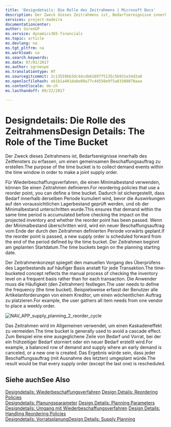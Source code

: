 ```yaml
---
title: 'Designdetails: Die Rolle des Zeitrahmens | Microsoft Docs'
description: Der Zweck dieses Zeitrahmens ist, Bedarfsereignisse innerhalb des Zeitfensters zu erfassen, um einen gemeinsamen Beschaffungsauftrag zu erstellen.
services: project-madeira
documentationcenter: 
author: SorenGP
ms.service: dynamics365-financials
ms.topic: article
ms.devlang: na
ms.tgt_pltfrm: na
ms.workload: na
ms.search.keywords: 
ms.date: 07/01/2017
ms.author: sgroespe
ms.translationtype: HT
ms.sourcegitcommit: 2c13559bb3dc44cdb61697f5135c5b931e34d2a8
ms.openlocfilehash: eb1b1a401dabe09a77c44558e9f5a83388078aaa
ms.contentlocale: de-ch
ms.lasthandoff: 09/22/2017

---
```

# <a name="design-details-the-role-of-the-time-bucket"></a><span data-ttu-id="d1edc-103">Designdetails: Die Rolle des Zeitrahmens</span><span class="sxs-lookup"><span data-stu-id="d1edc-103">Design Details: The Role of the Time Bucket</span></span>
<span data-ttu-id="d1edc-104">Der Zweck dieses Zeitrahmens ist, Bedarfsereignisse innerhalb des Zeitfensters zu erfassen, um einen gemeinsamen Beschaffungsauftrag zu erstellen.</span><span class="sxs-lookup"><span data-stu-id="d1edc-104">The purpose of the time bucket is to collect demand events within the time window in order to make a joint supply order.</span></span>  
  
 <span data-ttu-id="d1edc-105">Für Wiederbeschaffungsverfahren, die einen Minimalbestand verwenden, können Sie einen Zeitrahmen definieren.</span><span class="sxs-lookup"><span data-stu-id="d1edc-105">For reordering policies that use a reorder point, you can define a time bucket.</span></span> <span data-ttu-id="d1edc-106">Dadurch ist sichergestellt, dass Bedarf innerhalb derselben Periode kumuliert wird, bevor die Auswirkungen auf den voraussichtlichen Lagerbestand geprüft werden, und ob der Minimalbestand unterschritten wurde.</span><span class="sxs-lookup"><span data-stu-id="d1edc-106">This ensures that demand within the same time period is accumulated before checking the impact on the projected inventory and whether the reorder point has been passed.</span></span> <span data-ttu-id="d1edc-107">Wenn der Minimalbestand überschritten wird, wird ein neuer Beschaffungsauftrag vom Ende der durch den Zeitrahmen definierten Periode vorwärts geplant.</span><span class="sxs-lookup"><span data-stu-id="d1edc-107">If the reorder point is passed, a new supply order is scheduled forward from the end of the period defined by the time bucket.</span></span> <span data-ttu-id="d1edc-108">Der Zeitrahmen beginnt am geplanten Startdatum.</span><span class="sxs-lookup"><span data-stu-id="d1edc-108">The time buckets begin on the planning starting date.</span></span>  
  
 <span data-ttu-id="d1edc-109">Der Zeitrahmenkonzept spiegelt den manuellen Vorgang des Überprüfens des Lagerbestands auf häufiger Basis anstatt für jede Transaktion.</span><span class="sxs-lookup"><span data-stu-id="d1edc-109">The time-bucketed concept reflects the manual process of checking the inventory level on a frequent basis rather than for each transaction.</span></span> <span data-ttu-id="d1edc-110">Die Anwender muss die Häufigkeit (den Zeitrahmen) festlegen.</span><span class="sxs-lookup"><span data-stu-id="d1edc-110">The user needs to define the frequency (the time bucket).</span></span> <span data-ttu-id="d1edc-111">Beispielsweise erfasst der Benutzer alle Artikelanforderungen von einem Kreditor, um einen wöchentlichen Auftrag zu platzieren.</span><span class="sxs-lookup"><span data-stu-id="d1edc-111">For example, the user gathers all item needs from one vendor to place a weekly order.</span></span>  
  
 ![](media/nav_app_supply_planning_2_reorder_cycle.png "NAV_APP_supply_planning_2_reorder_cycle")  
  
 <span data-ttu-id="d1edc-112">Das Zeitrahmen wird im Allgemeinen verwendet, um einen Kaskadeneffekt zu vermeiden.</span><span class="sxs-lookup"><span data-stu-id="d1edc-112">The time bucket is generally used to avoid a cascade effect.</span></span> <span data-ttu-id="d1edc-113">Zum Beispiel eine eine ausgeglichene Zeile von Bedarf und Vorrat, bei der ein frühzeitiger Bedarf storniert oder ein neuer Bedarf erstellt wird.</span><span class="sxs-lookup"><span data-stu-id="d1edc-113">For example, a balanced row of demand and supply where an early demand is canceled, or a new one is created.</span></span> <span data-ttu-id="d1edc-114">Das Ergebnis würde sein, dass jeder Beschaffungsauftrag (mit Ausnahme des letzten) umgeplant würde.</span><span class="sxs-lookup"><span data-stu-id="d1edc-114">The result would be that every supply order (except the last one) is rescheduled.</span></span>  
  
## <a name="see-also"></a><span data-ttu-id="d1edc-115">Siehe auch</span><span class="sxs-lookup"><span data-stu-id="d1edc-115">See Also</span></span>  
 <span data-ttu-id="d1edc-116">[Designdetails: Wiederbeschaffungsverfahren](design-details-reordering-policies.md) </span><span class="sxs-lookup"><span data-stu-id="d1edc-116">[Design Details: Reordering Policies](design-details-reordering-policies.md) </span></span>  
 <span data-ttu-id="d1edc-117">[Designdetails: Planungsparameter](design-details-planning-parameters.md) </span><span class="sxs-lookup"><span data-stu-id="d1edc-117">[Design Details: Planning Parameters](design-details-planning-parameters.md) </span></span>  
 <span data-ttu-id="d1edc-118">[Designdetails: Umgang mit Wiederbeschaffungsverfahren](design-details-handling-reordering-policies.md) </span><span class="sxs-lookup"><span data-stu-id="d1edc-118">[Design Details: Handling Reordering Policies](design-details-handling-reordering-policies.md) </span></span>  
 [<span data-ttu-id="d1edc-119">Designdetails: Vorratsplanung</span><span class="sxs-lookup"><span data-stu-id="d1edc-119">Design Details: Supply Planning</span></span>](design-details-supply-planning.md)
